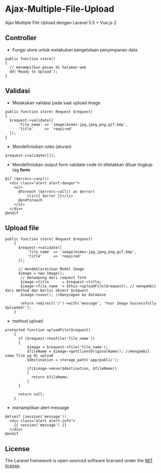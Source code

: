 # Ajax-Multiple-File-Upload
Ajax Multiple File Upload dengan Laravel 5.5 + Vue.js 2

## Controller
* Fungsi store untuk melakukan pengelolaan penyimpanan data
```
public function store()
{
  // menampilkan pesan di halaman web
  dd('Ready to Upload');
}
```

## Validasi
* Melakukan validasi pada saat upload image
```
public function store( Request $request)
{
  $request->validate([
      'file_name' => 'image|mimes:jpg,jpeg,png,gif,bmp',
      'title'     => 'required'
  ]);
}
```
* Mendefinisikan rules (aturan)
```
$request->validate([]);
```
* Mendefinisikan output form validate
code ini diletakkan diluar lingkup tag **form**
```
@if ($errors->any())
  <div class="alert alert-danger">
    <ul>
      @foreach ($errors->all() as $error)
          <li>{{ $error }}</li>
      @endforeach
    </ul>
  </div>
@endif
```

## Upload file
```
public function store( Request $request)
    {
      $request->validate([
          'file_name' => 'image|mimes:jpg,jpeg,png,gif,bmp',
          'title'     => 'required'
      ]);

      // mendeklarasikan Model Image
      $image = new Image();
       // menampung dari request form
       $image->title      = $request->title;
       $image->file_name  = $this->uploadFile($request); // mengambil dari method dan berisi object $request
       $image->save(); //menyimpan ke database

       return redirect('/')->with('message', 'Your Image Successfully Uploaded!');
    }
```

* method upload
```
protected function uploadFile($request)
    {
      if ($request->hasFile('file_name'))
      {
          $image = $request->file('file_name');
          $fileName = $image->getClientOriginalName(); //mengambil nama file yg di upload
          $destination = storage_path('app/public');

          if($image->move($destination, $fileName))
          {
            return $fileName;
          }
      }

      return null;
    }
```

* menampilkan alert message 
```
@elseif (session('message'))
  <div class="alert alert-info">
    {{ session('message') }}
  </div>
@endif
```

## License

The Laravel framework is open-sourced software licensed under the [MIT license](http://opensource.org/licenses/MIT).
